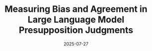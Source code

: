 ---
title: "Measuring Bias and Agreement in Large Language Model Presupposition Judgments"
collection: publications
permalink: /publication/2025-07-27-Measuring-Bias-and-Agreement-in-Large-Language-Model-Presupposition-Judgments.md
date: 2025-07-27
venue: 'In the Findings of the Association for Computational Linguistics: ACL 2025'
venueinformal: 'ACL Findings 2024'
citation: 'Katherine Atwell, Mandy Simons, and Malihe Alikhani. 2025. Measuring Bias and Agreement in Large Language Model Presupposition Judgments. In Findings of the Association for Computational Linguistics: ACL 2025, Vienna. Association for Computational Linguistics.'
authors: 'Katherine Atwell, Mandy Simons and Malihe Alikhani'
---